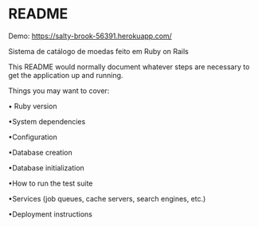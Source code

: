 # README

Demo: https://salty-brook-56391.herokuapp.com/

Sistema de catálogo de moedas feito em Ruby on Rails

This README would normally document whatever steps are necessary to get the application up and running.

Things you may want to cover:

• Ruby version

•System dependencies

•Configuration

•Database creation

•Database initialization

•How to run the test suite

•Services (job queues, cache servers, search engines, etc.)

•Deployment instructions
